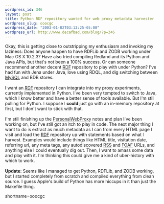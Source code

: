 ```yaml
--- 
wordpress_id: 346
layout: post
title: Python RDF repository wanted for web proxy metadata harvester
wordpress_slug: ooocgc
wordpress_date: "2003-01-02T03:13:25-05:00"
wordpress_url: http://www.decafbad.com/blog/?p=346
---
```

Okay, this is getting close to outstripping my enthusiasm and invoking my laziness:  Does anyone happen to have RDFLib and ZODB working under Mac OS X 10.2.3?  Have also tried compiling Redland and its Python and Java APIs, but that's not been a 100% success.  Or can someone recommend another decent <a href="http://www.decafbad.com/twiki/bin/view/Main/RDF">RDF</a> repository to play with under Python?  I've had fun with Jena under Java, love using RDQL, and dig switching between <a href="http://www.decafbad.com/twiki/bin/view/Main/MySQL">MySQL</a> and BDB stores.
<br /><br />
I want an <a href="http://www.decafbad.com/twiki/bin/view/Main/RDF">RDF</a> repository I can integrate into my proxy experiments, currently implemented in Python.  I've been very tempted to switch to Java, which I know better and have a better sense of tools available.  But I'm still pulling for Python.  I suppose I <strong>could</strong> just go with an in-memory repository at first, but I don't want to stick with that.
<br /><br />
I'm still finishing up the <a href="http://www.decafbad.com/twiki/bin/view/Main/PersonalWebProxy">PersonalWebProxy</a> notes and plan I've been working on, but I've still got an itch to play in code.  The next major thing I want to do is extract as much metadata as I can from every HTML page I visit and load the <a href="http://www.decafbad.com/twiki/bin/view/Main/RDF">RDF</a> repository up with statements based on what I harvest.  Examples would include things like HTML title, visitation date, referring url, any meta tags, any autodiscovered <a href="http://www.decafbad.com/twiki/bin/view/Main/RSS">RSS</a> and <a href="http://www.decafbad.com/twiki/bin/view/Main/FOAF">FOAF</a> URLs, and anything else I could eventually dig out.  Then, I want to amass some data and play with it.  I'm thinking this could give me a kind of uber-history with which to work.
<br /><br />
<strong>Update:</strong> Seems like I managed to get Python, RDFLib, and ZODB working, but I started completely from scratch and compiled everything from clean source.  I guess Apple's build of Python has more hiccups in it than just the Makefile thing.
<!--more-->
shortname=ooocgc
